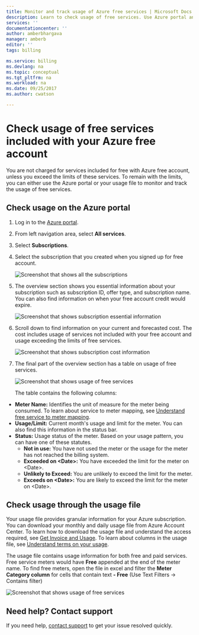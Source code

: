 ```yaml
---
title: Monitor and track usage of Azure free services | Microsoft Docs
description: Learn to check usage of free services. Use Azure portal and usage csv.
services: ''
documentationcenter: ''
author: amberbhargava
manager: amberb
editor: ''
tags: billing

ms.service: billing
ms.devlang: na
ms.topic: conceptual
ms.tgt_pltfrm: na
ms.workload: na
ms.date: 09/25/2017
ms.author: cwatson

---
```

# Check usage of free services included with your Azure free account 

You are not charged for services included for free with Azure free account, unless you exceed the limits of these services. To remain with the limits, you can either use the Azure portal or your usage file to monitor and track the usage of free services. 

## Check usage on the Azure portal

1.	Log in to the [Azure portal]( http://portal.azure.com).

2.	From left navigation area, select **All services**.

3.	Select **Subscriptions**.

4.	Select the subscription that you created when you signed up for free account.

    ![Screenshot that shows all the subscriptions](./media/billing-check-usage-of-free-services/select-free-account-subscription.png)

5.  The overview section shows you essential information about your subscription such as subscription       ID,         offer type, and subscription name. You can also find information on when your free account          credit          would expire.

    ![Screenshot that shows subscription essential information](./media/billing-check-usage-of-free-services/subscription-essential-information.png)

6.  Scroll down to find information on your current and forecasted cost. The cost includes usage of                     services not included with your free account and usage exceeding the limits of free                                 services. 

    ![Screenshot that shows subscription cost information](./media/billing-check-usage-of-free-services/subscription-cost-information.png)

7.	The final part of the overview section has a table on usage of free services. 

    ![Screenshot that shows usage of free services](./media/billing-check-usage-of-free-services/subscription-usage-free-services.png)

    The table contains the following columns:

* **Meter Name:** Identifies the unit of measure for the meter being consumed. To learn about service to meter                        mapping, see [Understand free service to meter mapping](billing-understand-free-service-meter-mapping.md). 
* **Usage/Limit:** Current month's usage and limit for the meter. You can also find this information in the status bar.
* **Status:** Usage status of the meter. Based on your usage pattern, you can have one of these             statutes.
  * **Not in use:** You have not used the meter or the usage for the meter has not reached the billing system.
  * **Exceeded on \<Date>:** You have exceeded the limit for the meter on \<Date>.
  * **Unlikely to Exceed:** You are unlikely to exceed the limit for the meter.
  * **Exceeds on \<Date>:** You are likely to exceed the limit for the meter on \<Date>.


## Check usage through the usage file

Your usage file provides granular information for your Azure subscription. You can download your monthly and daily usage file from Azure Account Center. To learn how to download the usage file and understand the access required, see [Get Invoice and Usage](billing-download-azure-invoice-daily-usage-date.md). To learn about columns in the usage file, see [Understand terms on your usage](billing-understand-your-usage.md). 

The usage file contains usage information for both free and paid services. Free service meters would have **Free** appended at the end of the meter name. To find free meters, open the file in excel and filter the **Meter Category column** for cells that contain text **- Free** (Use Text Filters &rarr; Contains filter)
&nbsp;

![Screenshot that shows usage of free services](./media/billing-check-usage-of-free-services/free-services-usage-csv.png)


## Need help? Contact support

If you need help, [contact support](https://portal.azure.com/?#blade/Microsoft_Azure_Support/HelpAndSupportBlade) to get your issue resolved quickly.
